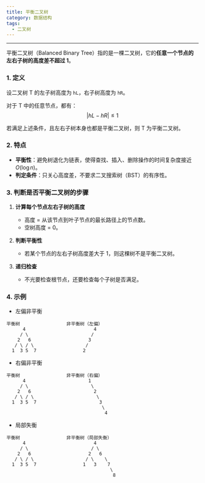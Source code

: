 ```yaml
---
title: 平衡二叉树
category: 数据结构
tags:
  - 二叉树
---
```


---

平衡二叉树（Balanced Binary Tree）指的是一棵二叉树，它的**任意一个节点的左右子树的高度差不超过 1**。

### 1. 定义

设二叉树 T 的左子树高度为 `hL`，右子树高度为 `hR`。

对于 T 中的任意节点，都有：
$$
|hL - hR| ≤ 1
$$

若满足上述条件，且左右子树本身也都是平衡二叉树，则 T 为平衡二叉树。

### 2. 特点

- **平衡性**：避免树退化为链表，使得查找、插入、删除操作的时间复杂度接近 $O(\log n)$。
- **判定条件**：只关心高度差，不要求二叉搜索树（BST）的有序性。

### 3. 判断是否平衡二叉树的步骤

1. **计算每个节点左右子树的高度**
   - 高度 = 从该节点到叶子节点的最长路径上的节点数。
   - 空树高度 = 0。

2. **判断平衡性**
   - 若某个节点的左右子树高度差大于 1，则这棵树不是平衡二叉树。

3. **递归检查**
   - 不光要检查根节点，还要检查每个子树是否满足。

### 4. 示例

- 左偏非平衡

```
平衡树                 非平衡树（左偏）
      4                         4
     / \                       /
    2   6                     3
   / \ / \                   /
  1  3 5  7                 2
```

- 右偏非平衡

```
平衡树                 非平衡树（右偏）
      4                       1
     / \                       \
    2   6                       2
   / \ / \                       \
  1  3 5  7                       3
                                   \
                                    4

```

- 局部失衡

```
平衡树                 非平衡树（局部失衡）
      4                         4
     / \                       / \
    2   6                     2   6
   / \ / \                   / \    \
  1  3 5  7                 1   3    7
                                      \
                                       8

```

